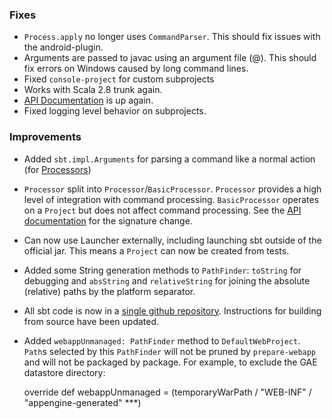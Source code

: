 ### Fixes
* `Process.apply` no longer uses `CommandParser`. This should fix issues with the android-plugin.
* Arguments are passed to javac using an argument file (@).  This should fix errors on Windows caused by long command lines.
* Fixed `console-project` for custom subprojects
* Works with Scala 2.8 trunk again.
* [API Documentation](http://simple-build-tool.googlecode.com/svn/artifacts/latest/api/index.html) is up again.
* Fixed logging level behavior on subprojects.

### Improvements
* Added `sbt.impl.Arguments` for parsing a command like a normal action (for [Processors](http://code.google.com/p/simple-build-tool/wiki/Processors))
* `Processor` split into `Processor`/`BasicProcessor`. `Processor` provides a high level of integration with command processing.  `BasicProcessor` operates on a `Project` but does not affect command processing.  See the [API documentation](http://simple-build-tool.googlecode.com/svn/artifacts/latest/api/sbt/processor$package.html) for the signature change.
* Can now use Launcher externally, including launching sbt outside of the official jar. This means a `Project` can now be created from tests.
* Added some String generation methods to `PathFinder`: `toString` for debugging and `absString` and `relativeString` for joining the absolute (relative) paths by the platform separator.
* All sbt code is now in a [single github repository](http://github.com/harrah/xsbt).  Instructions for building from source have been updated.
* Added `webappUnmanaged: PathFinder` method to `DefaultWebProject`. `Path`s selected by this `PathFinder` will not be pruned by `prepare-webapp` and will not be packaged by package. For example, to exclude the GAE datastore directory:

	override def webappUnmanaged = (temporaryWarPath / "WEB-INF" / "appengine-generated" ***)